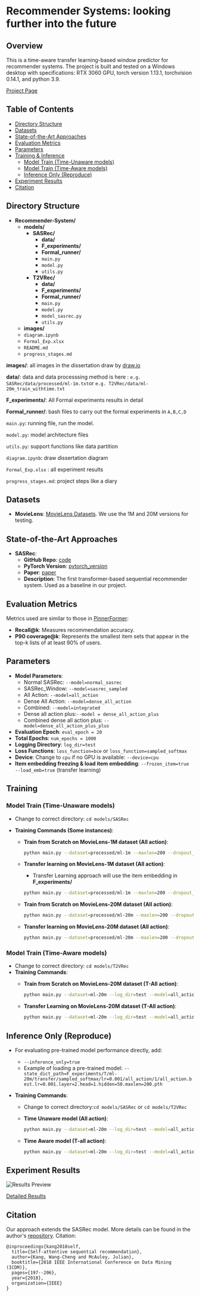 # Recommender Systems: looking further into the future
## Overview
This is a time-aware transfer learning-based window predictor for recommender systems. The project is built and tested on a Windows desktop with specifications: RTX 3060 GPU, torch version 1.13.1, torchvision 0.14.1, and python 3.9.

[Project Page](https://dpmt.inf.ed.ac.uk/msc/project/6930)



## Table of Contents

- [Directory Structure](#directory-structure)
- [Datasets](#datasets)
- [State-of-the-Art Approaches](#state-of-the-art-approaches)
- [Evaluation Metrics](#evaluation-metrics)
- [Parameters](#parameters)
- [Training & Inference](#training--inference)
  - [Model Train (Time-Unaware models)](#model-train-time-unaware-models)
  - [Model Train (Time-Aware models)](#model-train-time-aware-models)
  - [Inference Only (Reproduce)](#inference-only-reproduce)
- [Experiment Results](#experiment-results)
- [Citation](#citation)



## Directory Structure

- **Recommender-System/**
  - **models/**
    - **SASRec/**
      - **data/**
      - **F_experiments/**
      - **Formal_runner/**
      - `main.py`
      - `model.py`
      - `utils.py`
    - **T2VRec/**
      - **data/**
      - **F_experiments/**
      - **Formal_runner/**
      - `main.py`
      - `model.py`
      - `model_sasrec.py`
      - `utils.py`
  - **images/**
  - `diagram.ipynb`
  - `Formal_Exp.xlsx`
  - `README.md`
  - `progress_stages.md`

**images/**: all images in the dissertation draw by [draw.io](draw.io)

**data/**: data and data processsing method is here : `e.g. SASRec/data/processed/ml-1m.txt`or `e.g. T2VRec/data/ml-20m_train_withtime.txt`

**F_experiments/**: All Formal experiments results  in detail

**Formal_runner/**: bash files to carry out the formal experiments in `A,B,C,D`

`main.py`: running file, run the model.

`model.py`: model architecture files

`utils.py`: support functions like data partition

`diagram.ipynb`: draw dissertation diagram

`Formal_Exp.xlsx` : all experiment results

`progress_stages.md`: project steps like a diary

## Datasets
- **MovieLens**: [MovieLens Datasets](https://grouplens.org/datasets/movielens/). We use the 1M and 20M versions for testing.

  

## State-of-the-Art Approaches
- **SASRec**: 
  - **GitHub Repo**: [code](https://github.com/kang205/SASRec)
  - **PyTorch Version**: [pytorch_version](https://github.com/pmixer/SASRec.pytorch)
  - **Paper**: [paper](https://arxiv.org/abs/1808.09781)
  - **Description**: The first transformer-based sequential recommender system. Used as a baseline in our project.



## Evaluation Metrics

Metrics used are similar to those in [PinnerFormer](https://arxiv.org/abs/2205.04507):
- **Recall@k**: Measures recommendation accuracy.
- **P90 coverage@k**: Represents the smallest item sets that appear in the top-k lists of at least 90% of users.



## Parameters
- **Model Parameters**:
  - Normal SASRec: `--model=normal_sasrec`
  - SASRec_Window: `--model=sasrec_sampled`
  - All Action: `--model=all_action`
  - Dense All Action:  `--model=dense_all_action`
  - Combined: `--model=integrated`
  - Dense all action plus:`--model = dense_all_action_plus`
  - Combined dense all action plus: `--model=dense_all_action_plus_plus`
- **Evaluation Epoch**: `eval_epoch = 20`
- **Total Epochs**: `num_epochs = 1000`
- **Logging Directory**: `log_dir=test`
- **Loss Functions**: `loss_function=bce` or `loss_function=sampled_softmax`
- **Device**: Change to `cpu` if no GPU is available: `--device=cpu`
- **Item embedding freezing &  load item embedding**: `--frozen_item=true --load_emb=true` (transfer learning)



## Training
### Model Train (Time-Unaware models)
- Change to correct directory: `cd models/SASRec`
- **Training Commands (Some instances)**:
  
  - **Train from Scratch on MovieLens-1M dataset (All action)**: 
  
    ```bash
    python main.py --dataset=processed/ml-1m --maxlen=200 --dropout_rate=0.2 --device=cuda --window_eval=true --eval_epoch=20 --num_epochs=1000  --lr=0.001 --loss_function=bce --log_dir=test --model=all_action
    ```
  - **Transfer learning  on MovieLens-1M dataset (All action)**: 
  
    - Transfer Learning approach will use the item embedding in **F_experiments/**
  
  
    ```bash
    python main.py --dataset=processed/ml-1m --maxlen=200 --dropout_rate=0.2 --device=cuda --window_eval=true --eval_epoch=5 --num_epochs=1000  --lr=0.001 --loss_function=sampled_softmax --log_dir=test --model=all_action --load_emb=true --frozen_item=true
    ```
  
  - **Train from Scratch on MovieLens-20M dataset (All action)**: 
  
      ```bash
      python main.py --dataset=processed/ml-20m --maxlen=200 --dropout_rate=0.2 --device=cuda --window_eval=true --eval_epoch=5 --num_epochs=1000  --lr=0.001 --loss_function=sampled_softmax --log_dir=test --temporal=true --model=all_action
      ```
  
  - **Transfer learning  on MovieLens-20M dataset (All action)**: 
  
      ```bash
      python main.py --dataset=processed/ml-20m --maxlen=200 --dropout_rate=0.2 --device=cuda --window_eval=true --eval_epoch=2 --num_epochs=1000  --lr=0.001 --loss_function=sampled_softmax --log_dir=test --temporal=true --model=all_action --frozen_item=true --load_emb=true
      ```

### Model Train (Time-Aware models)

- Change to correct directory: `cd models/T2VRec`
- **Training Commands**:
  - **Train from Scratch on MovieLens-20M dataset (T-All action)**:
    ```bash
    python main.py --dataset=ml-20m --log_dir=test --model=all_action --device=cuda --loss_function=sampled_softmax --eval_epoch=10 --num_epochs=1000 --temporal=true --lr=0.001 --maxlen=200
    ```
  
  - **Transfer Learning on MovieLens-20M dataset (T-All action)**:
  
    ```bash
    python main.py --dataset=ml-20m --log_dir=test --model=all_action --device=cuda --loss_function=sampled_softmax --eval_epoch=2 --num_epochs=1000 --temporal=true --lr=0.001 --maxlen=200 --load_emb=true --frozen_item=true
    ```
    

## Inference Only (Reproduce)

- For evaluating pre-trained model performance directly, add:
  - `--inference_only=true`
  - Example of loading a pre-trained model: `--state_dict_path=F_experiments/T/ml-20m/transfer/sampled_softmax/lr=0.001/all_action/1/all_action.best.lr=0.001.layer=2.head=1.hidden=50.maxlen=200.pth`

  
  
- **Training Commands**:

  - Change to correct directory:`cd models/SASRec` or `cd models/T2VRec`

  - **Time Unaware model (All action)**:

    ```bash
    python main.py --dataset=ml-20m --log_dir=test --model=all_action --device=cuda --loss_function=sampled_softmax --eval_epoch=10 --num_epochs=1000 --temporal=true --lr=0.001 --maxlen=200 --inference_only=true --state_dict_path=F_experiments/T/ml-20m/transfer/sampled_softmax/lr=0.001/all_action/1/all_action.best.lr=0.001.layer=2.head=1.hidden=50.maxlen=200.pth
    ```

  - **Time Aware model (T-all action)**:

    ```bash
    python main.py --dataset=ml-20m --log_dir=test --model=all_action --device=cuda --loss_function=sampled_softmax --eval_epoch=10 --num_epochs=1000 --temporal=true --lr=0.001 --maxlen=200 --inference_only=true --state_dict_path=F_experiments/T/ml-20m/transfer/sampled_softmax/lr=0.001/t2v_all_action/1/all_action.best.lr=0.001.layer=2.head=1.hidden=50.maxlen=200.pth
    ```



## Experiment Results
![Results Preview](images/data_preview.png)

[Detailed Results](Formal_Exp.xlsx)



## Citation

Our approach extends the SASRec model. More details can be found in the author's [repository](https://github.com/kang205/SASRec). Citation:
```
@inproceedings{kang2018self,
  title={Self-attentive sequential recommendation},
  author={Kang, Wang-Cheng and McAuley, Julian},
  booktitle={2018 IEEE International Conference on Data Mining (ICDM)},
  pages={197--206},
  year={2018},
  organization={IEEE}
}
```

